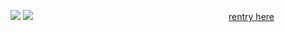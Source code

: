 ![](https://media.discordapp.net/attachments/892283855623565382/1117014512772583485/blur_edges_8.png?width=1025&height=242)
![](https://gifs4crds.carrd.co/assets/images/image12.gif?vca07fc73a)
 ㅤㅤㅤㅤㅤㅤㅤㅤㅤㅤㅤㅤㅤㅤㅤㅤㅤㅤㅤㅤㅤㅤㅤㅤ[rentry here](https://rentry.co/pperfectcrimetrio)

